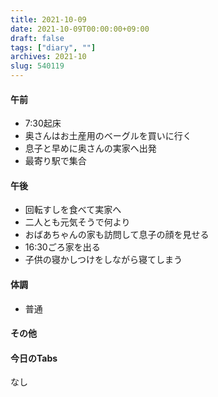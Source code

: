 ```yaml
---
title: 2021-10-09
date: 2021-10-09T00:00:00+09:00
draft: false
tags: ["diary", ""]
archives: 2021-10
slug: 540119
---
```

#### 午前
- 7:30起床
- 奥さんはお土産用のベーグルを買いに行く
- 息子と早めに奥さんの実家へ出発
- 最寄り駅で集合
#### 午後
- 回転すしを食べて実家へ
- 二人とも元気そうで何より
- おばあちゃんの家も訪問して息子の顔を見せる
- 16:30ごろ家を出る
- 子供の寝かしつけをしながら寝てしまう
#### 体調
- 普通
#### その他
#### 今日のTabs
なし